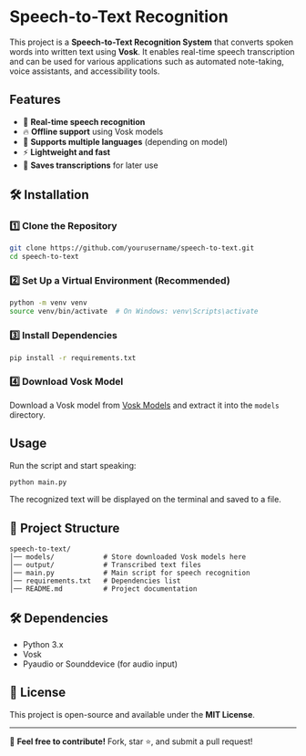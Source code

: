 # Speech-to-Text Recognition 

This project is a **Speech-to-Text Recognition System** that converts spoken words into written text using **Vosk**. It enables real-time speech transcription and can be used for various applications such as automated note-taking, voice assistants, and accessibility tools.

##  Features
- 🎤 **Real-time speech recognition**
- 🔥 **Offline support** using Vosk models
- 📜 **Supports multiple languages** (depending on model)
- ⚡ **Lightweight and fast**
- 📝 **Saves transcriptions** for later use

## 🛠️ Installation

### 1️⃣ Clone the Repository
```sh
git clone https://github.com/yourusername/speech-to-text.git
cd speech-to-text
```

### 2️⃣ Set Up a Virtual Environment (Recommended)
```sh
python -m venv venv
source venv/bin/activate  # On Windows: venv\Scripts\activate
```

### 3️⃣ Install Dependencies
```sh
pip install -r requirements.txt
```

### 4️⃣ Download Vosk Model
Download a Vosk model from [Vosk Models](https://alphacephei.com/vosk/models) and extract it into the `models` directory.

##  Usage
Run the script and start speaking:
```sh
python main.py
```
The recognized text will be displayed on the terminal and saved to a file.

## 📂 Project Structure
```
speech-to-text/
│── models/            # Store downloaded Vosk models here
│── output/            # Transcribed text files
│── main.py            # Main script for speech recognition
│── requirements.txt   # Dependencies list
│── README.md          # Project documentation
```

## 🛠️ Dependencies
- Python 3.x
- Vosk
- Pyaudio or Sounddevice (for audio input)

## 📜 License
This project is open-source and available under the **MIT License**.

---

🚀 **Feel free to contribute!** Fork, star ⭐, and submit a pull request!
